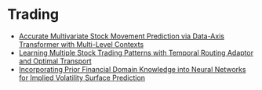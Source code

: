 # Trading
- [Accurate Multivariate Stock Movement Prediction via Data-Axis Transformer with Multi-Level Contexts](https://github.com/ai-gamer/fintech-literature/blob/main/conference/aaai21/MSM/README.md)
- [Learning Multiple Stock Trading Patterns with Temporal Routing Adaptor and Optimal Transport](https://github.com/ai-gamer/fintech-literature/blob/main/conference/aaai21/SHAN/README.md)
- [Incorporating Prior Financial Domain Knowledge into Neural Networks for Implied Volatility Surface Prediction](https://github.com/ai-gamer/fintech-literature/blob/main/conference/aaai21/momentum/README.md)





